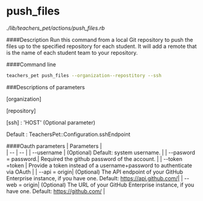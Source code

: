 # push_files

*./lib/teachers_pet/actions/push_files.rb*

####Description
Run this command from a local Git repository to push the files up to the specified repository for each student. It will add a remote that is the name of each student team to your repository.

####Command line
```bash
teachers_pet push_files --organization--repostitory --ssh
```

###Descriptions of parameters

[organization]

[repository]

[ssh] : 'HOST' (Optional parameter)

Default : TeachersPet::Configuration.sshEndpoint

####Oauth parameters
| Parameters |  
| -- | -- |
| --username | (Optional) Default: system username. |
| --pasword = password.| Required the github password of the account. |
| --token =token | Provide a token instead of a username+password to authenticate via OAuth |
| --api = origin| (Optional) The API endpoint of your GitHub Enterprise instance, if you have one. Default: https://api.github.com/|
| --web = origin| (Optional) The URL of your GitHub Enterprise instance, if you have one. Default: https://github.com/ |


 